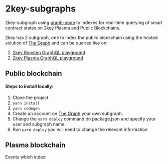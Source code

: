# 2key-subgraphs
2key-subgraph using [graph-node](https://github.com/graphprotocol/graph-node) to indexes for real-time querying of smart contract states on 2key Plasma and Public Blockchains.

2key has 2 subgraph, one to index the public blockchain using the hosted solution of [The Graph](https://thegraph.com/)
and can be queried live on:
1. [2key Ropsten GraphQL playground](https://thegraph.com/explorer/subgraph/2key/staging)
1. [2key Plasma GraphQL playground](http://staging.api.graph.plasma.2key.net/subgraphs/name/plasma/graphql?)

## Public blockchain
#### Steps to install locally:
1. Clone the project.
1. `yarn install`
1. `yarn codegen`
1. Create an account on [The Graph](https://thegraph.com/) your own subgraph.
1. Change the `yarn deploy` command on package.json and specify your user and subgraph name.
1. Run `yarn deploy` you will need to change the relevant information

## Plasma blockchain
Events which index:
 




